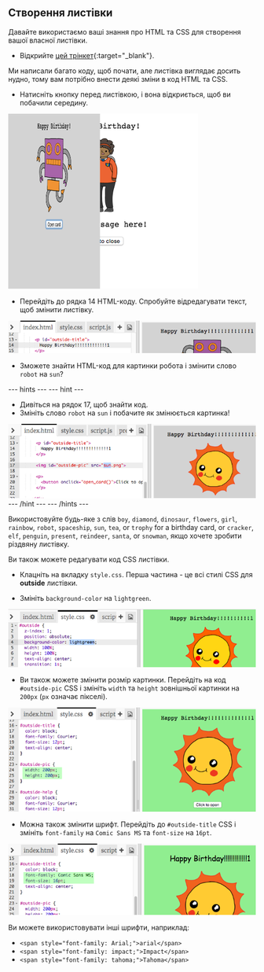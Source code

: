 ## Створення листівки

Давайте використаємо ваші знання про HTML та CSS для створення вашої власної листівки.

+ Відкрийте [цей трінкет](http://jumpto.cc/web-card){:target="_blank"}.

Ми написали багато коду, щоб почати, але листівка виглядає досить нудно, тому вам потрібно внести деякі зміни в код HTML та CSS.

+ Натисніть кнопку перед листівкою, і вона відкриється, щоб ви побачили середину.

![скріншот](images/birthday-click.png)

+ Перейдіть до рядка 14 HTML-коду. Спробуйте відредагувати текст, щоб змінити листівку.

![скріншот](images/birthday-card-html.png)

+ Зможете знайти HTML-код для картинки робота і змінити слово `robot` на `sun`?

\--- hints \--- \--- hint \---

+ Дивіться на рядок 17, щоб знайти код.
+ Змініть слово `robot` на `sun` і побачите як змінюється картинка!

![скріншот](images/birthday-card-sun.png) \--- /hint \--- \--- /hints \---

Використовуйте будь-яке з слів `boy`, `diamond`, `dinosaur`, `flowers`, `girl`, `rainbow`, `robot`, `spaceship`, `sun`, `tea`, or `trophy` for a birthday card, or `cracker`, `elf`, `penguin`, `present`, `reindeer`, `santa`, or `snowman`, якщо хочете зробити різдвяну листівку.

Ви також можете редагувати код CSS листівки.

+ Клацніть на вкладку `style.css`. Перша частина - це всі стилі CSS для **outside** листівки.

+ Змініть `background-color` на `lightgreen`.

![скріншот](images/birthday-card-outside.png)

+ Ви також можете змінити розмір картинки. Перейдіть на код `#outside-pic` CSS і змініть `width` та `height` зовнішньої картинки на `200px` (`px` означає пікселі).

![скріншот](images/birthday-card-size.png)

+ Можна також змінити шрифт. Перейдіть до `#outside-title` CSS і змініть `font-family` на `Comic Sans MS` та `font-size` на `16pt`.

![скріншот](images/birthday-card-font.png)

Ви можете використовувати інші шрифти, наприклад:

+ `<span style="font-family: Arial;">arial</span>`
+ `<span style="font-family: impact;">Impact</span>`
+ `<span style="font-family: tahoma;">Tahoma</span>`